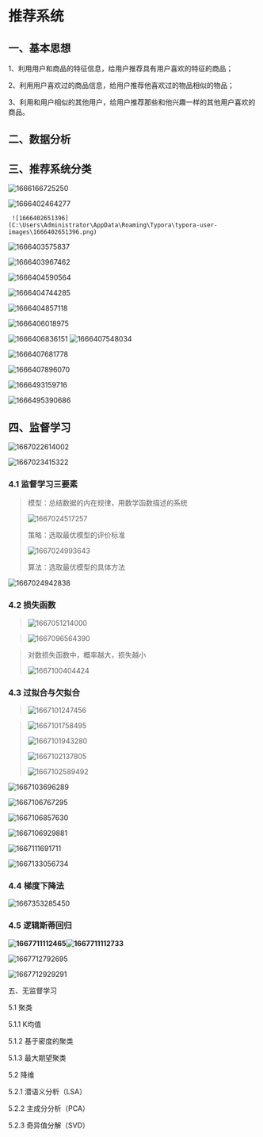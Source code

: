 # 推荐系统

## 一、基本思想

1、利用用户和商品的特征信息，给用户推荐具有用户喜欢的特征的商品；

2、利用用户喜欢过的商品信息，给用户推荐他喜欢过的物品相似的物品；

3、利用和用户相似的其他用户，给用户推荐那些和他兴趣一样的其他用户喜欢的商品。

## 二、数据分析

## 三、推荐系统分类

![1666166725250](C:\Users\Administrator\AppData\Roaming\Typora\typora-user-images\1666166725250.png)

![1666402464277](C:\Users\Administrator\AppData\Roaming\Typora\typora-user-images\1666402464277.png)

 	 ![1666402651396](C:\Users\Administrator\AppData\Roaming\Typora\typora-user-images\1666402651396.png)

![1666403575837](C:\Users\Administrator\AppData\Roaming\Typora\typora-user-images\1666403575837.png)

![1666403967462](C:\Users\Administrator\AppData\Roaming\Typora\typora-user-images\1666403967462.png)

![1666404590564](C:\Users\Administrator\AppData\Roaming\Typora\typora-user-images\1666404590564.png)

![1666404744285](C:\Users\Administrator\AppData\Roaming\Typora\typora-user-images\1666404744285.png)

![1666404857118](C:\Users\Administrator\AppData\Roaming\Typora\typora-user-images\1666404857118.png)

![1666406018975](C:\Users\Administrator\AppData\Roaming\Typora\typora-user-images\1666406018975.png)

![1666406836151](C:\Users\Administrator\AppData\Roaming\Typora\typora-user-images\1666406836151.png) 	![1666407548034](C:\Users\Administrator\AppData\Roaming\Typora\typora-user-images\1666407548034.png)

![1666407681778](C:\Users\Administrator\AppData\Roaming\Typora\typora-user-images\1666407681778.png)

![1666407896070](C:\Users\Administrator\AppData\Roaming\Typora\typora-user-images\1666407896070.png)

![1666493159716](C:\Users\Administrator\AppData\Roaming\Typora\typora-user-images\1666493159716.png)

![1666495390686](C:\Users\Administrator\AppData\Roaming\Typora\typora-user-images\1666495390686.png)

## 四、监督学习

![1667022614002](C:\Users\Administrator\AppData\Roaming\Typora\typora-user-images\1667022614002.png)

![1667023415322](C:\Users\Administrator\AppData\Roaming\Typora\typora-user-images\1667023415322.png)

### 4.1 监督学习三要素

> 模型：总结数据的内在规律，用数学函数描述的系统
>
> ![1667024517257](C:\Users\Administrator\AppData\Roaming\Typora\typora-user-images\1667024517257.png)
>
> 策略：选取最优模型的评价标准
>
> ![1667024993643](C:\Users\Administrator\AppData\Roaming\Typora\typora-user-images\1667024993643.png)
>
> 算法：选取最优模型的具体方法

![1667024942838](C:\Users\Administrator\AppData\Roaming\Typora\typora-user-images\1667024942838.png)

### 4.2 损失函数

> ![1667051214000](C:\Users\Administrator\AppData\Roaming\Typora\typora-user-images\1667051214000.png)

> ![1667096564390](C:\Users\Administrator\AppData\Roaming\Typora\typora-user-images\1667096564390.png)

> 对数损失函数中，概率越大，损失越小
>
> ![1667100404424](C:\Users\Administrator\AppData\Roaming\Typora\typora-user-images\1667100404424.png)

### 4.3 过拟合与欠拟合

> ![1667101247456](C:\Users\Administrator\AppData\Roaming\Typora\typora-user-images\1667101247456.png)

> ![1667101758495](C:\Users\Administrator\AppData\Roaming\Typora\typora-user-images\1667101758495.png)
>
> ![1667101943280](C:\Users\Administrator\AppData\Roaming\Typora\typora-user-images\1667101943280.png)
>
> ![1667102137805](C:\Users\Administrator\AppData\Roaming\Typora\typora-user-images\1667102137805.png)
>
> ![1667102589492](C:\Users\Administrator\AppData\Roaming\Typora\typora-user-images\1667102589492.png)

![1667103696289](C:\Users\Administrator\AppData\Roaming\Typora\typora-user-images\1667103696289.png)

![1667106767295](C:\Users\Administrator\AppData\Roaming\Typora\typora-user-images\1667106767295.png)

![1667106857630](C:\Users\Administrator\AppData\Roaming\Typora\typora-user-images\1667106857630.png)

![1667106929881](C:\Users\Administrator\AppData\Roaming\Typora\typora-user-images\1667106929881.png)

![1667111691711](C:\Users\Administrator\AppData\Roaming\Typora\typora-user-images\1667111691711.png) 

![1667133056734](C:\Users\Administrator\AppData\Roaming\Typora\typora-user-images\1667133056734.png)



### 4.4 梯度下降法

![1667353285450](C:\Users\Administrator\AppData\Roaming\Typora\typora-user-images\1667353285450.png)

### 4.5 逻辑斯蒂回归

**![1667711112465](C:\Users\Administrator\AppData\Roaming\Typora\typora-user-images\1667711112465.png)![1667711112733](C:\Users\Administrator\AppData\Roaming\Typora\typora-user-images\1667711112733.png)**

![1667712792695](C:\Users\Administrator\AppData\Roaming\Typora\typora-user-images\1667712792695.png)

![1667712929291](C:\Users\Administrator\AppData\Roaming\Typora\typora-user-images\1667712929291.png)

五、无监督学习

5.1 聚类

5.1.1 K均值

5.1.2 基于密度的聚类

5.1.3 最大期望聚类

5.2 降维

5.2.1 潜语义分析（LSA）

5.2.2 主成分分析（PCA）

5.2.3 奇异值分解（SVD）